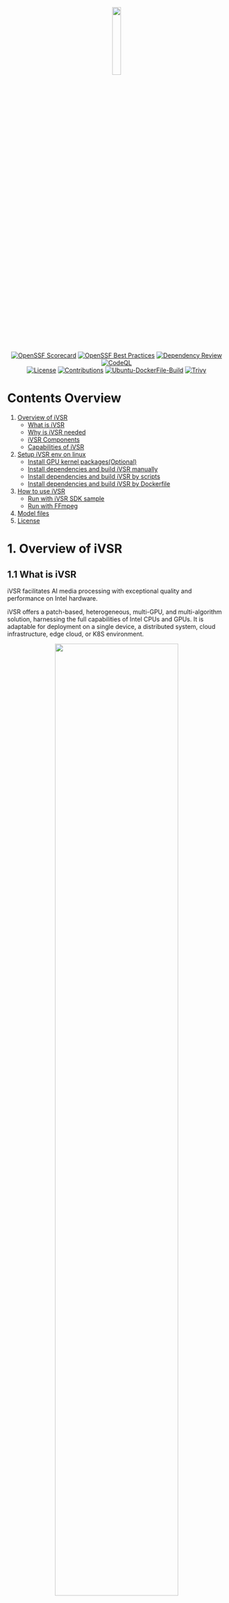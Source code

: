 <!-- ![logo](./docs/figs/iVSR.png) -->
<div align=center>
<img src="./docs/figs/logo.png" width = 20% height = 20% />
</div>

<div align=center>

[![OpenSSF Scorecard](https://api.securityscorecards.dev/projects/github.com/OpenVisualCloud/iVSR/badge)](https://api.securityscorecards.dev/projects/github.com/OpenVisualCloud/iVSR)
[![OpenSSF Best Practices](https://bestpractices.coreinfrastructure.org/projects/9795/badge)](https://bestpractices.coreinfrastructure.org/projects/9795)
[![Dependency Review](https://github.com/OpenVisualCloud/iVSR/actions/workflows/dependency-review.yml/badge.svg)](https://github.com/OpenVisualCloud/iVSR/actions/workflows/dependency-review.yml)
[![CodeQL](https://github.com/OpenVisualCloud/iVSR/actions/workflows/codeql.yml/badge.svg)](https://github.com/OpenVisualCloud/iVSR/actions/workflows/codeql.yml)  
[![License](https://img.shields.io/badge/license-BSD_3_Clause-stable.svg)](https://github.com/OpenVisualCloud/iVSR/blob/master/LICENSE.md)
[![Contributions](https://img.shields.io/badge/contributions-welcome-blue.svg)](https://github.com/OpenVisualCloud/iVSR/wiki)
[![Ubuntu-DockerFile-Build](https://github.com/OpenVisualCloud/iVSR/actions/workflows/ubuntu-build-docker.yml/badge.svg)](https://github.com/OpenVisualCloud/iVSR/actions/workflows/ubuntu-build-docker.yml)
[![Trivy](https://github.com/OpenVisualCloud/iVSR/actions/workflows/trivy.yml/badge.svg)](https://github.com/OpenVisualCloud/iVSR/actions/workflows/trivy.yml)
</div>

# Contents Overview
1. [Overview of iVSR](#1-overview-of-ivsr)
    - [What is iVSR](#11-what-is-ivsr)
    - [Why is iVSR needed](#12-why-is-ivsr-needed)
    - [iVSR Components](#13-ivsr-components)
    - [Capabilities of iVSR](#14-capabilities-of-ivsr)
2. [Setup iVSR env on linux](#2-setup-ivsr-env-on-linux)
    - [Install GPU kernel packages(Optional)](#21-optional-install-gpu-kernel-packages)
    - [Install dependencies and build iVSR manually](#22-install-dependencies-and-build-ivsr-manually)
    - [Install dependencies and build iVSR by scripts](#23-install-dependencies-and-build-ivsr-by-scripts)
    - [Install dependencies and build iVSR by Dockerfile](#24-install-dependencies-and-build-ivsr-by-dockerfile)
3. [How to use iVSR](#3-how-to-use-ivsr)
    - [Run with iVSR SDK sample](#31-run-with-ivsr-sdk-sample)
    - [Run with FFmpeg](#32-run-with-ffmpeg)
4. [Model files](#4-model-files)
5. [License](#5-license)
# 1. Overview of iVSR
## 1.1 What is iVSR
iVSR facilitates AI media processing with exceptional quality and performance on Intel hardware.

iVSR offers a patch-based, heterogeneous, multi-GPU, and multi-algorithm solution, harnessing the full capabilities of Intel CPUs and GPUs. It is adaptable for deployment on a single device, a distributed system, cloud infrastructure, edge cloud, or K8S environment.

<!-- ![overview](./docs/figs/iVSR.png) -->
<div align=center>
<img src="./docs/figs/iVSR.png" width = 75% height = 75% />
</div>

## 1.2 Why is iVSR needed

- Simple APIs ensure that any changes to the OpenVINO API remain hidden.
- A patch-based solution facilitates inference on hardware with limited memory capacity, particularly useful for super-resolution of high-resolution input videos, such as 4K.
- The iVSR SDK includes features to safeguard AI models created by Intel, which contain Intel IP.
- The iVSR SDK is versatile and supports a wide range of AI media processing algorithms.
- For specific algorithms, performance optimization can be executed to better align with customer requirements.

## 1.3 iVSR Components
This repository or package includes the following major components:

### 1.3.1 iVSR SDK
The iVSR SDK is a middleware library that supports various AI video processing filters. It is designed to accommodate different AI inference backends, although currently, it only supports OpenVINO.<br>
For a detailed introduction to the iVSR SDK API, please refer to [this introduction](./ivsr_sdk/README.md#api-introduction).

We've also included a `vsr_sample` as a demonstration of its usage.

In order to support the widely-used media processing solution FFmpeg, we've provided an iVSR SDK plugin to simplify integration.<br>
This plugin is integrated into FFmpeg's `dnn_processing` filter in the [FFmpeg documentation](https://ffmpeg.org/ffmpeg-filters.html#dnn_005fprocessing-1) in the libavfilter library, serving as a new `ivsr` backend to this filter. Please note that the patches provided in this project are specifically for FFmpeg n6.1.<br>

### 1.3.3 OpenVINO patches and extension
In [this folder](./ivsr_ov/based_on_openvino_2022.3/patches), you'll find patches for OpenVINO that enable the Enhanced BasicVSR model. These patches utilize OpenVINO's [Custom OpenVINO™ Operations](https://docs.openvino.ai/latest/openvino_docs_Extensibility_UG_add_openvino_ops.html) feature, which allows users to support models with custom operations not inherently supported by OpenVINO.<br>
These patches are specifically for OpenVINO 2022.3, meaning the Enhanced BasicVSR model will only work on OpenVINO 2022.3 with these patches applied.<br>

## 1.4 Capabilities of iVSR
Currently, iVSR offers two AI media processing functionalities: Video Super Resolution (VSR) and Smart Video Processing (SVP) for bandwidth optimization. Both functionalities can be run on Intel CPUs and Intel GPUs (including Flex170, Arc770) via OpenVINO and FFmpeg.

### 1.4.1 Video Super Resolution (VSR)
Video Super Resolution (VSR) is a technique extensively employed in the AI media enhancement domain to upscale low-resolution videos to high-resolution. iVSR supports `Enhanced BasicVSR`, `Enhanced EDSR`, and `TSENet`. It also has the capability to be extended to support additional models.

- #### i. Enhanced BasicVSR
  `BasicVSR` is a publicly available AI-based VSR algorithm. For more details on the public `BasicVSR`, please refer to this [paper](https://arxiv.org/pdf/2012.02181.pdf).<br><br>
  We have improved the public model to attain superior visual quality and reduced computational complexity. This improved model is named `Enhanced BasicVSR`. The performance of the `Enhanced BasicVSR` model inference has also been optimized for Intel GPUs. Please note that this optimization is specific to OpenVINO 2022.3. Therefore, the Enhanced BasicVSR model only works with OpenVINO 2022.3 with the applied patches.<br><br>
  The input shape of this model and the output shape are:
  ```plaintext
  Input shape: [1, (channels)3, (frames)3, H, W]
  Output shape: [1, (channels)3, (frames)3, 2xH, 2xW]
  ```

- #### ii. Enhanced EDSR
  `EDSR` is another publicly available AI-based single image SR algorithm. For more details on the public EDSR, please refer to this [paper](https://arxiv.org/pdf/1707.02921.pdf)<br><br>
  We have improved the public `EDSR` model to reduce the computational complexity by over 79% compared to Enhanced BasicVSR. This improvement maintains similar visual quality and is named `Enhanced EDSR`.<br><br>
  The input shape of this model and the output shape are:
  ```plaintext
  Input shape: [1, (channels)3, H, W]
  Output shape: [1, (channels)3, 2xH, 2xW]
  ```

- #### iii. TSENet
  `TSENet` is one multi-frame SR algorithm derived from [ETDS](https://github.com/ECNUSR/ETDS).<br><br>
  We provide a preview version of the feature to support this model in the SDK and its plugin. Please contact your Intel representative to obtain the model package.<br><br>
  The input shape of this model and the output shape are:
  ```plaintext
  Input shape: [1, (channels * frames)9, H, W]
  Output shape: [1, (channels)3, 2xH, 2xW]
  ```
  For each inference, the input data is the `(n-1)th`, `(n)th`, and `(n+1)th` frames combined. The output data is the `(N)th` frame. For the first frame, the input data is `1st`, `1st`, `2nd` frames combined. For the last frame, the input data is the `(n-1)th`, `(n)th`, `(n)th` frames combined.

### 1.4.2. Smart Video Processing (SVP)
`SVP` is an AI-based video prefilter that enhances perceptual rate-distortion in video encoding. With `SVP`, encoded video streams maintain the same visual quality while reducing bandwidth usage.<br>

Two SVP model variants are provided:

- **SVP-Basic**: This model is designed for efficiency, preserving fidelity while reducing the encoded bitrate. Modifications made by SVP-Basic are imperceptible to the human eye but can be measured by minor BD-rate degradation when evaluated using SSIM or MS-SSIM metrics. SVP-Basic is adaptable to various video scenarios, including live sports, gaming, livestream sales, VOD, video conferencing, video surveillance, and 5G video streaming.<br>

- **SVP-SE**: This model focuses on subjective video quality preservation, achieving up to 50% bitrate savings. It enhances visuals by reducing complex details and noise that are less perceptible to human eyes. As a result, it cannot be evaluated by traditional full-reference visual quality metrics like PSNR, SSIM, or VMAF. SVP-SE improves the visibility and quality of visuals, making them more vivid and appealing, which is beneficial in industries such as entertainment, media, and advertising.<br>

The input and output shapes are:
- RGB based model: 
  ```plaintext
  Input shape: [1, (channels)3, H, W]
  Output shape: [1, (channels)3, H, W]
  ```
- Y based model:
  ```plaintext
  Input shape: [1, (channels)1, H, W]
  Output shape: [1, (channels)1, H, W]
  ```
<br>

# 2. Setup iVSR env on linux
The software was validated on:
- Intel Xeon hardware platform
- (Optional) Intel® Data Center GPU Flex 170(*aka* ATS-M1 150W)
- Host OS: Linux-based OS (Ubuntu 22.04 or Rocky Linux 9.3)
- Docker-based OS: Ubuntu 22.04 or Rocky Linux 9.3
- OpenVINO: [2022.3](https://github.com/openvinotoolkit/openvino/tree/2022.3.0), [2023.2](https://github.com/openvinotoolkit/openvino/tree/2023.2.0), or [2024.5](https://github.com/openvinotoolkit/openvino/tree/2024.5.0)
- FFmpeg: [n6.1](https://github.com/FFmpeg/FFmpeg/tree/n6.1)

Building iVSR requires the installation of the GPU driver (optional), OpenCV, OpenVINO, and FFmpeg.  
We provide **three** ways to install requirements and build iVSR SDK & iVSR FFmpeg plugin:<br>
1. [Install dependencies and build iVSR manually](#22-install-dependencies-and-build-ivsr-manually)<br>
2. [Install dependencies and build iVSR by scripts](#23-install-dependencies-and-build-ivsr-by-scripts)<br>
3. [Install dependencies and build iVSR by Dockerfile](#24-install-dependencies-and-build-ivsr-by-dockerfile)<br>

Note that to run inference on a **GPU**, it is necessary to have **kernel packages** installed on the bare metal system beforehand. See [Install GPU kernel packages](#21-optional-install-gpu-kernel-packages) for details.<br>

## 2.1 (Optional) Install GPU kernel packages
Refer to this [instruction](https://dgpu-docs.intel.com/driver/installation.html#ubuntu-package-installation) for the installation guide on Ubuntu. GPU runtime driver/packages are also installed in script and dockerfile provided.

## 2.2 Install dependencies and build iVSR manually

Here are two guides for your reference:<br>
1. **Generic Manual Building Guide**: If you are familiar with Intel® devices and have experience with Intel® developed software, follow the official steps to build OpenCV and OpenVINO from source code. Refer to the [Generic manual building guide](docs/generic_manual_build.md#generic-manual-build-steps-for-ffmpeg--ivsr-plugin-software).<br>
2. **Quick Manual Building Guide**: For absolute beginners, this tutorial provides step-by-step instructions to build the project on a clean Ubuntu OS. Refer to the [Quick manual building guide](docs/quick_try_manual_build.md#manual-build-steps-for-ffmpeg--ivsr-plugin-software-on-ubuntu).<br>

## 2.3 Install dependencies and build iVSR using scripts
We provide a `build.sh` script to facilitate building the entire project from source on a clean Ubuntu 22.04-based Linux machine.

```bash
chmod a+x ./build.sh
./build.sh --ov_version [2022.3|2023.2|2024.5]
```

The script accepts the following parameter:
- `ov_version`: Specifies the OpenVINO version. iVSR supports `2022.3`, `2023.2`, and `2024.5`. Note that running the Enhanced BasicVSR model requires `2022.3`.

After the build is complete, set the environment variables. For OpenVINO 2022.3:

```bash
source <workspace>/ivsr_ov/based_on_openvino_2022.3/openvino/install/setupvars.sh
```

For other OpenVINO versions installed via official packages, manual environment setup is not required.

Once the build is successfully completed, refer to [section 3.2](#32-run-with-ffmpeg) for instructions on using the FFmpeg command line to run the pipelines. Feel free to modify and update these scripts as needed. For newly released OpenVINO versions, please follow the [manual build](#22-install-dependencies-and-build-ivsr-manually) guide.

## 2.4 Install dependencies and build iVSR using Dockerfile
To simplify the environment setup, Dockerfiles are provided. Follow the [Docker image build guide](docs/docker_image_build.md#docker-image-build-guide) to build the Docker image and run the application in Docker containers.

# 3. How to use iVSR
You can run inference on the iVSR SDK using either the `vsr_sample` or the `ffmpeg` integrated with the iVSR plugin. Before running them, set up the environment with the following commands:
```bash
source <OpenVINO installation dir>/install/setupvars.sh
export LD_LIBRARY_PATH=<Package dir>/ivsr_sdk/lib:<OpenCV installation folder>/install/lib:$LD_LIBRARY_PATH
```
Note that the current solution is of `pre-production` quality.

## 3.1 Run with iVSR SDK sample
The `vsr_sample` is developed using the iVSR SDK and OpenCV. For detailed instructions on running inference with it, refer to this [section](./ivsr_sdk/README.md#vsr-sample).

## 3.2 Run with FFmpeg
After applying the FFmpeg plugin patches and building FFmpeg, refer to [the FFmpeg command line samples](ivsr_ffmpeg_plugin/README.md#how-to-run-inference-with-ffmpeg-plugin) for instructions on running inference with FFmpeg.

# 4. Model files
iVSR supports only models in OpenVINO IR format. Contact your Intel representative to obtain the model files, as they are not included in the repo.

# 5. License
iVSR is licensed under the BSD 3-clause license. See [LICENSE](LICENSE.md) for details.
